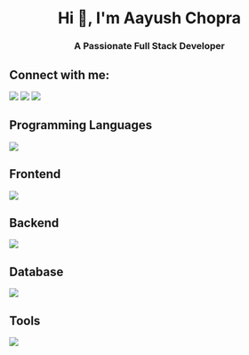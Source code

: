 <h1 align="center">Hi 👋, I'm Aayush Chopra</h1>
<h3 align="center">A Passionate Full Stack Developer</h3>

<h2 align="left">Connect with me:</h2>
<a href="https://www.linkedin.com/in/aayush-chopra-a142b0288/" target="_blank"><img src="https://skills.thijs.gg/icons?i=linkedin&theme=dark" /></a>
<a href="https://github.com/YoAayush" target="_blank"><img src="https://skills.thijs.gg/icons?i=github&theme=dark" /></a>
<a href="mailto:chopraaayush2004@gmail.com" target="_blank"><img src="https://skills.thijs.gg/icons?i=gmail&theme=dark" /></a>

<h2 align="left">Programming Languages</h2>
<img src="https://skills.thijs.gg/icons?i=js,python,cpp,c&theme=dark" />
<h2 align="left">Frontend</h2>
<img src="https://skills.thijs.gg/icons?i=html,css,react,tailwind,materialui,styledcomponents,bootstrap&theme=dark"/>
<h2 align="left">Backend</h2>
<img src="https://skills.thijs.gg/icons?i=firebase,nodejs,express,php&theme=dark"/>
<h2 align="left">Database</h2>
<img src="https://skills.thijs.gg/icons?i=firebase,mysql&theme=dark"/>
<h2 align="left">Tools</h2>
<img src="https://skills.thijs.gg/icons?i=git,github,gitlab,figma,vscode,netlify,vercel&theme=dark"/>
